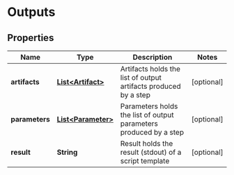 
# Outputs

## Properties
Name | Type | Description | Notes
------------ | ------------- | ------------- | -------------
**artifacts** | [**List&lt;Artifact&gt;**](Artifact.md) | Artifacts holds the list of output artifacts produced by a step |  [optional]
**parameters** | [**List&lt;Parameter&gt;**](Parameter.md) | Parameters holds the list of output parameters produced by a step |  [optional]
**result** | **String** | Result holds the result (stdout) of a script template |  [optional]



